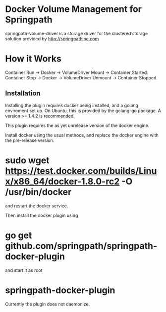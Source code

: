 Docker Volume Management for Springpath
=======================================

springpath-volume-driver is a storage driver for
the clustered storage solution provided by
http://springpathinc.com

How it Works
============

Container Run -> Docker -> VolumeDriver Mount -> Container Started.
Container Stop -> Docker -> VolumeDriver Unmount -> Container Stopped.

Installation
------------

Installing the plugin requires docker being installed, and a golang
enviroment set up. On Ubuntu, this is provided by the golang-go
package. A version >= 1.4.2 is recommended.

This plugin requires the as yet unrelease version of the docker engine.

Install docker using the usual methods, and replace the docker engine
with the pre-release version.

# sudo wget https://test.docker.com/builds/Linux/x86_64/docker-1.8.0-rc2 -O /usr/bin/docker

and restart the docker service.

Then install the docker plugin using

# go get github.com/springpath/springpath-docker-plugin

and start it as root

# springpath-docker-plugin

Currently the plugin does not daemonize.
